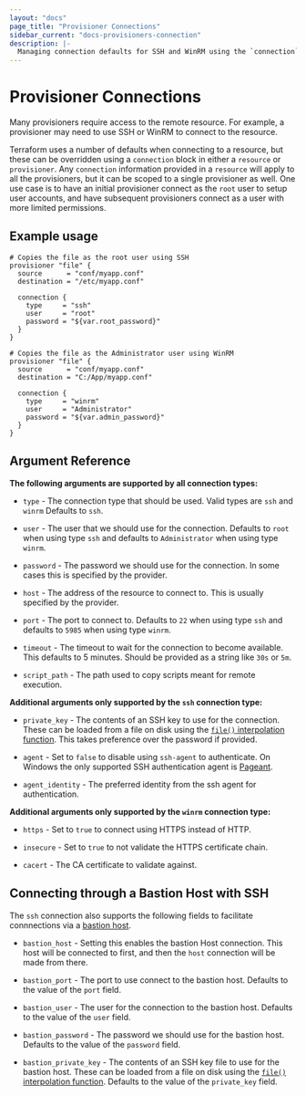```yaml
---
layout: "docs"
page_title: "Provisioner Connections"
sidebar_current: "docs-provisioners-connection"
description: |-
  Managing connection defaults for SSH and WinRM using the `connection` block.
---
```


# Provisioner Connections

Many provisioners require access to the remote resource. For example,
a provisioner may need to use SSH or WinRM to connect to the resource.

Terraform uses a number of defaults when connecting to a resource, but these can
be overridden using a `connection` block in either a `resource` or
`provisioner`. Any `connection` information provided in a `resource` will apply
to all the provisioners, but it can be scoped to a single provisioner as well.
One use case is to have an initial provisioner connect as the `root` user to
setup user accounts, and have subsequent provisioners connect as a user with
more limited permissions.

## Example usage

```hcl
# Copies the file as the root user using SSH
provisioner "file" {
  source      = "conf/myapp.conf"
  destination = "/etc/myapp.conf"

  connection {
    type     = "ssh"
    user     = "root"
    password = "${var.root_password}"
  }
}

# Copies the file as the Administrator user using WinRM
provisioner "file" {
  source      = "conf/myapp.conf"
  destination = "C:/App/myapp.conf"

  connection {
    type     = "winrm"
    user     = "Administrator"
    password = "${var.admin_password}"
  }
}
```

## Argument Reference

**The following arguments are supported by all connection types:**

* `type` - The connection type that should be used. Valid types are `ssh` and `winrm`
  Defaults to `ssh`.

* `user` - The user that we should use for the connection. Defaults to `root` when
  using type `ssh` and defaults to `Administrator` when using type `winrm`.

* `password` - The password we should use for the connection. In some cases this is
  specified by the provider.

* `host` - The address of the resource to connect to. This is usually specified by the provider.

* `port` - The port to connect to. Defaults to `22` when using type `ssh` and defaults
  to `5985` when using type `winrm`.

* `timeout` - The timeout to wait for the connection to become available. This defaults
  to 5 minutes. Should be provided as a string like `30s` or `5m`.

* `script_path` - The path used to copy scripts meant for remote execution.

**Additional arguments only supported by the `ssh` connection type:**

* `private_key` - The contents of an SSH key to use for the connection. These can
  be loaded from a file on disk using the [`file()` interpolation
  function](/docs/configuration/interpolation.html#file_path_). This takes
  preference over the password if provided.

* `agent` - Set to `false` to disable using `ssh-agent` to authenticate. On Windows the
  only supported SSH authentication agent is
  [Pageant](http://the.earth.li/~sgtatham/putty/0.66/htmldoc/Chapter9.html#pageant).

* `agent_identity` - The preferred identity from the ssh agent for authentication.

**Additional arguments only supported by the `winrm` connection type:**

* `https` - Set to `true` to connect using HTTPS instead of HTTP.

* `insecure` - Set to `true` to not validate the HTTPS certificate chain.

* `cacert` - The CA certificate to validate against.

<a id="bastion"></a>
## Connecting through a Bastion Host with SSH

The `ssh` connection also supports the following fields to facilitate connnections via a
[bastion host](https://en.wikipedia.org/wiki/Bastion_host).

* `bastion_host` - Setting this enables the bastion Host connection. This host
  will be connected to first, and then the `host` connection will be made from there.

* `bastion_port` - The port to use connect to the bastion host. Defaults to the
  value of the `port` field.

* `bastion_user` - The user for the connection to the bastion host. Defaults to
  the value of the `user` field.

* `bastion_password` - The password we should use for the bastion host.
  Defaults to the value of the `password` field.

* `bastion_private_key` - The contents of an SSH key file to use for the bastion
  host. These can be loaded from a file on disk using the [`file()`
  interpolation function](/docs/configuration/interpolation.html#file_path_).
  Defaults to the value of the `private_key` field.
